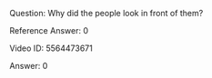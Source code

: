 Question: Why did the people look in front of them?

Reference Answer: 0

Video ID: 5564473671

Answer: 0

